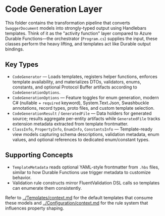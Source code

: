 # Code Generation Layer

This folder contains the transformation pipeline that converts `SwaggerDocument` models into strongly-typed output using Handlebars templates. Think of it as the "activity function" layer compared to Azure Durable Functions—the orchestrator (`Program.cs`) supplies the input, these classes perform the heavy lifting, and templates act like Durable output bindings.

## Key Types
- `CodeGenerator` — Loads templates, registers helper functions, enforces template availability, and materializes DTOs, validators, enums, constants, and optional Protocol Buffer artifacts according to `CodeGenerationOptions`.
- `CodeGenerationOptions` — Feature toggles for enum generation, modern C# (nullable + `required` keyword), System.Text.Json, Swashbuckle annotations, record types, proto files, and custom template selection.
- `CodeGenerationResult` / `GeneratedFile` — Data holders for generated source; results aggregate per-entity artifacts while `GeneratedFile` tracks extension metadata extracted from template frontmatter.
- `ClassInfo`, `PropertyInfo`, `EnumInfo`, `ConstantsInfo` — Template-ready view models capturing schema descriptions, validation metadata, enum values, and optional references to dedicated enum/constant types.

## Supporting Concepts
- `TemplateMetadata` reads optional YAML-style frontmatter from `.hbs` files, similar to how Durable Functions use trigger metadata to customize behavior.
- Validation rule constructs mirror FluentValidation DSL calls so templates can enumerate them consistently.

Refer to [../Templates/context.md](../Templates/context.md) for the default templates that consume these models and [../Configuration/context.md](../Configuration/context.md) for the rule system that influences property shaping.

